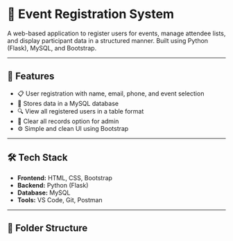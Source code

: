 # 🎫 Event Registration System

A web-based application to register users for events, manage attendee lists, and display participant data in a structured manner. Built using Python (Flask), MySQL, and Bootstrap.

---

## 🚀 Features

- 📋 User registration with name, email, phone, and event selection
- 📂 Stores data in a MySQL database
- 🔍 View all registered users in a table format
- 🧹 Clear all records option for admin
- ⚙️ Simple and clean UI using Bootstrap

---

## 🛠️ Tech Stack

- **Frontend:** HTML, CSS, Bootstrap
- **Backend:** Python (Flask)
- **Database:** MySQL
- **Tools:** VS Code, Git, Postman

---



## 📂 Folder Structure

